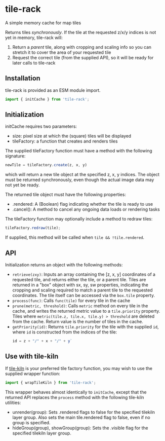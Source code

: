 # tile-rack

A simple memory cache for map tiles

Returns tiles *synchronously*. If the tile at the requested z/x/y indices
is not yet in memory, tile-rack will:
1. Return a *parent* tile, along with cropping and scaling info so you can
   stretch it to cover the area of your requested tile
2. Request the correct tile (from the supplied API), so it will be ready for
   later calls to tile-rack

## Installation
tile-rack is provided as an ESM module import.
```javascript
import { initCache } from 'tile-rack';
```

## Initialization
initCache requires two parameters:
- size: pixel size at which the (square) tiles will be displayed
- tileFactory: a function that creates and renders tiles

The supplied tileFactory function must have a method with the following
signature:
```javascript
newTile = tileFactory.create(z, x, y)
```
which will return a new tile object at the specified z, x, y indices. The
object must be returned synchronously, even though the actual image data
may not yet be ready.

The returned tile object must have the following properties:
- .rendered: A (Boolean) flag indicating whether the tile is ready to use
- .cancel(): A method to cancel any ongoing data loads or rendering tasks

The tileFactory function may optionally include a method to redraw tiles:
```javascript
tileFactory.redraw(tile);
```
If supplied, this method will be called when `tile && !tile.rendered`.

## API
Initialization returns an object with the following methods:
- `retrieve(zxy)`: Inputs an array containing the [z, x, y] coordinates of
  a requested tile, and returns either the tile, or a parent tile. Tiles are
  returned in a "box" object with sx, sy, sw properties, indicating the
  cropping and scaling required to match a parent tile to the requested
  coordinates. The tile itself can be accessed via the `box.tile` property.
- `process(func)`: Calls `func(tile)` for every tile in the cache
- `prune(metric, threshold)`: Calls `metric` method on every tile in the cache,
  and writes the returned metric value to a `tile.priority` property. Tiles 
  where `metric(tile.z, tile.x, tile.y) > threshold` are deleted from the
  cache. Return value is the number of tiles in the cache.
- `getPriority(id)`: Returns `tile.priority` for the tile with the supplied
  `id`, where `id` is constructed from the indices of the tile:
  ```javascript
  id = z + "/" + x + "/" + y`
  ```

## Use with tile-kiln
If [tile-kiln](https://github.com/jjhembd/tilekiln) is your preferred tile
factory function, you may wish to use the supplied wrapper function:
```javascript
import { wrapTileKiln } from 'tile-rack';
```
This wrapper behaves almost identically to `initCache`, except that the
returned API replaces the `process` method with the following tile-kiln
utilities:
- unrender(group): Sets .rendered flags to false for the specified tilekiln 
  layer group. Also sets the main tile.rendered flag to false, even if no
  group is specified.
- hideGroup(group), showGroup(group): Sets the .visible flag for the specified
  tilekiln layer group.
